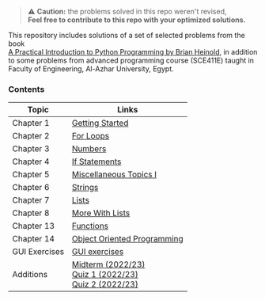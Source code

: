 > :warning: **Caution:** the problems solved in this repo weren't revised,  
**Feel free to contribute to this repo with your optimized solutions.**

This repository includes solutions of a set of selected problems from the book   
[A Practical Introduction to Python Programming by Brian Heinold](https://www.brianheinold.net/python/A_Practical_Introduction_to_Python_Programming_Heinold.pdf), in addition to some problems from advanced programming course (SCE411E) taught in Faculty of Engineering, Al-Azhar University, Egypt.

### Contents
| Topic         | Links                                                                                                        |
|---------------|--------------------------------------------------------------------------------------------------------------|
| Chapter 1     | [Getting Started](Chapter_1_Getting_Started)                                                                 |
| Chapter 2     | [For Loops](Chapter_2_For_Loops)                                                                             |
| Chapter 3     | [Numbers](Chapter_3_Numbers)                                                                                 |
| Chapter 4     | [If Statements](Chapter_4_if_statements)                                                                     |
| Chapter 5     | [Miscellaneous Topics I](Chapter_5_Miscellaneous_Topics_I)                                                   |
| Chapter 6     | [Strings](Chapter_6_Strings)                                                                                 |
| Chapter 7     | [Lists](Chapter_7_Lists)                                                                                     |
| Chapter 8     | [More With Lists](Chapter_8_More_With_Lists)                                                                 |
| Chapter 13    | [Functions](Chapter_13_Functions)                                                                            |
| Chapter 14    | [Object Oriented Programming](Chapter_14_Object_Oriented_Programming)                                        |
| GUI Exercises | [GUI exercises](GUI_exercises)                                                                               |
| Additions     | [Midterm (2022/23)](Midterm)<br/>       [Quiz 1 (2022/23)](quiz_1.py)<br/>     [Quiz 2 (2022/23)](quiz_2.py) |
